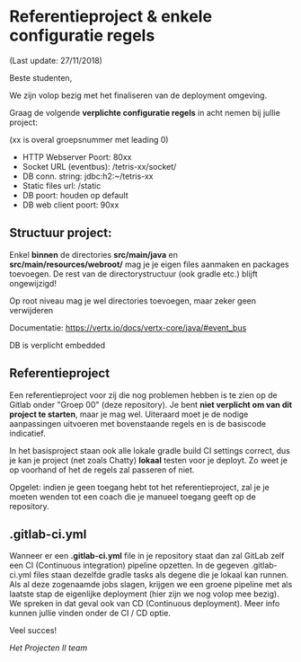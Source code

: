 # Referentieproject & enkele configuratie regels

(Last update: 27/11/2018)

Beste studenten, 

We zijn volop bezig met het finaliseren van de deployment omgeving.

Graag de volgende **verplichte configuratie regels** in acht nemen bij jullie project: 

(xx is overal groepsnummer met leading 0)

* HTTP Webserver Poort: 80xx 
* Socket URL (eventbus): /tetris-xx/socket/
* DB conn. string: jdbc:h2:~/tetris-xx
* Static files url: /static
* DB poort: houden op default
* DB web client poort: 90xx


## Structuur project:

Enkel **binnen** de directories **src/main/java** en **src/main/resources/webroot/** mag je je eigen files aanmaken en packages toevoegen. De rest van de directorystructuur (ook gradle etc.) blijft ongewijzigd! 

Op root niveau mag je wel directories toevoegen, maar zeker geen verwijderen

Documentatie: https://vertx.io/docs/vertx-core/java/#event_bus

DB is verplicht embedded 

## Referentieproject

Een referentieproject voor zij die nog problemen hebben is te zien op de Gitlab onder "Groep 00" (deze repository). Je bent **niet verplicht om van dit project te starten**, maar je mag wel. Uiteraard moet je de nodige aanpassingen uitvoeren met bovenstaande regels en is de basiscode indicatief. 

In het basisproject staan ook alle lokale gradle build CI settings correct, dus je kan je project (net zoals Chatty) **lokaal** testen voor je deployt. Zo weet je op voorhand of het de regels zal passeren of niet. 

Opgelet: indien je geen toegang hebt tot het referentieproject, zal je je moeten wenden tot een coach die je manueel toegang geeft op de repository. 

## .gitlab-ci.yml

Wanneer er een **.gitlab-ci.yml** file in je repository staat dan zal GitLab zelf een CI (Continuous integration) pipeline opzetten. In de gegeven .gitlab-ci.yml files staan dezelfde gradle tasks als degene die je lokaal kan runnen. 
Als al deze zogenaamde jobs slagen, krijgen we een groene pipeline met als laatste stap de eigenlijke deployment (hier zijn we nog volop mee bezig). We spreken in dat geval ook van CD (Continuous deployment). Meer info kunnen jullie vinden onder de CI / CD optie.

Veel succes!

_Het Projecten II team_